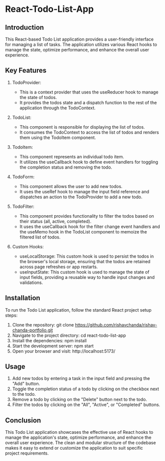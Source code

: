 # React-Todo-List-App

## Introduction

This React-based Todo List application provides a user-friendly interface for managing a list of tasks. The application utilizes various React hooks to manage the state, optimize performance, and enhance the overall user experience.

## Key Features

1. TodoProvider:
   - This is a context provider that uses the useReducer hook to manage the state of todos.
   - It provides the todos state and a dispatch function to the rest of the application through the TodoContext.

2. TodoList:
   - This component is responsible for displaying the list of todos.
   - It consumes the TodoContext to access the list of todos and renders them using the TodoItem component.

3. TodoItem:
   - This component represents an individual todo item.
   - It utilizes the useCallback hook to define event handlers for toggling the completion status and removing the todo.

4. TodoForm:
   - This component allows the user to add new todos.
   - It uses the useRef hook to manage the input field reference and dispatches an action to the TodoProvider to add a new todo.

5. TodoFilter:
   - This component provides functionality to filter the todos based on their status (all, active, completed).
   - It uses the useCallback hook for the filter change event handlers and the useMemo hook in the TodoList component to memoize the filtered list of todos.

6. Custom Hooks:
   - useLocalStorage: This custom hook is used to persist the todos in the browser's local storage, ensuring that the todos are retained across page refreshes or app restarts.
   - useInputState: This custom hook is used to manage the state of input fields, providing a reusable way to handle input changes and validations.

## Installation

To run the Todo List application, follow the standard React project setup steps:

1. Clone the repository: git clone https://github.com/rishavchanda/rishav-chanda-portfolio.git
2. Navigate to the project directory: cd react-todo-list-app
3. Install the dependencies: npm install
4. Start the development server: npm start
5. Open your browser and visit: http://localhost:5173/


## Usage

1. Add new todos by entering a task in the input field and pressing the "Add" button.
2. Toggle the completion status of a todo by clicking on the checkbox next to the todo.
3. Remove a todo by clicking on the "Delete" button next to the todo.
4. Filter the todos by clicking on the "All", "Active", or "Completed" buttons.

## Conclusion
This Todo List application showcases the effective use of React hooks to manage the application's state, optimize performance, and enhance the overall user experience. The clean and modular structure of the codebase makes it easy to extend or customize the application to suit specific project requirements.
